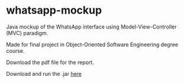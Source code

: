 # whatsapp-mockup
Java mockup of the WhatsApp interface using Model-View-Controller (MVC) paradigm.

Made for final project in Object-Oriented Software Engineering degree course.

Download the pdf file for the report.

Download and run the .jar [here](https://github.com/eileenthg/whatsapp-mockup/releases/)
